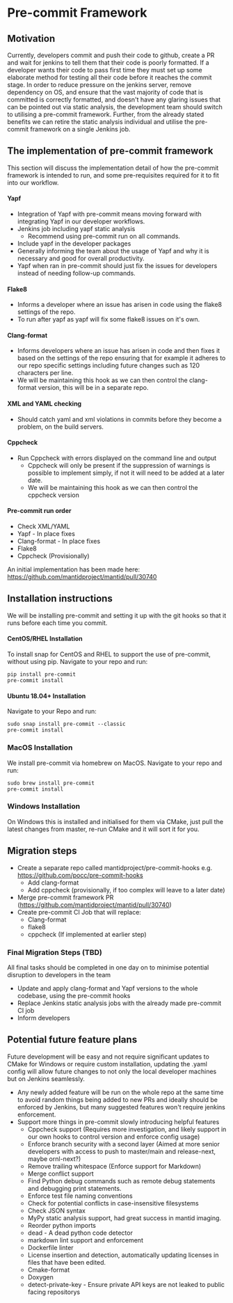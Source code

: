 # Pre-commit Framework

## Motivation 
Currently, developers commit and push their code to github, create a PR and wait for jenkins to tell them that their code is poorly formatted. 
If a developer wants their code to pass first time they must set up some elaborate method for testing all their code before it reaches the commit stage. 
In order to reduce pressure on the jenkins server, remove dependency on OS, and ensure that the vast majority of code that is committed is correctly formatted, and doesn't have any glaring issues that can be pointed out via static analysis, the development team should switch to utilising a pre-commit framework. 
Further, from the already stated benefits we can retire the static analysis individual and utilise the pre-commit framework on a single Jenkins job. 
 
## The implementation of pre-commit framework 
This section will discuss the implementation detail of how the pre-commit framework is intended to run, and some pre-requisites required for it to fit into our workflow.

#### Yapf 
- Integration of Yapf with pre-commit means moving forward with integrating Yapf in our developer workflows. 
- Jenkins job including yapf static analysis 
    - Recommend using pre-commit run on all commands. 
- Include yapf in the developer packages 
- Generally informing the team about the usage of Yapf and why it is necessary and good for overall productivity. 
- Yapf when ran in pre-commit should just fix the issues for developers instead of needing follow-up commands. 
 
#### Flake8 
- Informs a developer where an issue has arisen in code using the flake8 settings of the repo. 
- To run after yapf as yapf will fix some flake8 issues on it's own. 
 
#### Clang-format 
- Informs developers where an issue has arisen in code and then fixes it based on the settings of the repo ensuring that for example it adheres to our repo specific settings including future changes such as 120 characters per line. 
- We will be maintaining this hook as we can then control the clang-format version, this will be in a separate repo. 
 
#### XML and YAML checking 
- Should catch yaml and xml violations in commits before they become a problem, on the build servers. 
 
#### Cppcheck 
- Run Cppcheck with errors displayed on the command line and output 
    - Cppcheck will only be present if the suppression of warnings is possible to implement simply, if not it will need to be added at a later date. 
    - We will be maintaining this hook as we can then control the cppcheck version 
 
#### Pre-commit run order 
- Check XML/YAML 
- Yapf - In place fixes 
- Clang-format - In place fixes 
- Flake8 
- Cppcheck (Provisionally) 
 
An initial implementation has been made here: https://github.com/mantidproject/mantid/pull/30740 
 
## Installation instructions 
 
We will be installing pre-commit and setting it up with the git hooks so that it runs before each time you commit. 
 
#### CentOS/RHEL Installation 
 
To install snap for CentOS and RHEL to support the use of pre-commit, without using pip. Navigate to your repo and run: 
```shell 
pip install pre-commit 
pre-commit install 
``` 
 
#### Ubuntu 18.04+ Installation 
Navigate to your Repo and run: 
```shell 
sudo snap install pre-commit --classic 
pre-commit install 
``` 
 
### MacOS Installation 
We install pre-commit via homebrew on MacOS. Navigate to your repo and run: 
```shell 
sudo brew install pre-commit 
pre-commit install 
``` 
 
### Windows Installation 
On Windows this is installed and initialised for them via CMake, just pull the latest changes from master, re-run CMake and it will sort it for you. 
 
## Migration steps 
- Create a separate repo called mantidproject/pre-commit-hooks e.g. https://github.com/pocc/pre-commit-hooks 
    - Add clang-format 
    - Add cppcheck (provisionally, if too complex will leave to a later date) 
- Merge pre-commit framework PR (https://github.com/mantidproject/mantid/pull/30740) 
- Create pre-commit CI Job that will replace: 
    - Clang-format 
    - flake8 
    - cppcheck (If implemented at earlier step) 
 
### Final Migration Steps (TBD) 
All final tasks should be completed in one day on to minimise potential disruption to developers in the team 
- Update and apply clang-format and Yapf versions to the whole codebase, using the pre-commit hooks 
- Replace Jenkins static analysis jobs with the already made pre-commit CI job 
- Inform developers

## Potential future feature plans
Future development will be easy and not require significant updates to CMake for Windows or require custom installation, updating the .yaml config will allow future changes to not only the local developer machines but on Jenkins seamlessly.

- Any newly added feature will be run on the whole repo at the same time to avoid random things being added to new PRs and ideally should be enforced by Jenkins, but many suggested features won't require jenkins enforcement. 
- Support more things in pre-commit slowly introducing helpful features 
    - Cppcheck support (Requires more investigation, and likely support in our own hooks to control version and enforce config usage) 
    - Enforce branch security with a second layer (Aimed at more senior developers with access to push to master/main and release-next, maybe ornl-next?) 
    - Remove trailing whitespace (Enforce support for Markdown) 
    - Merge conflict support 
    - Find Python debug commands such as remote debug statements and debugging print statements. 
    - Enforce test file naming conventions 
    - Check for potential conflicts in case-insensitive filesystems 
    - Check JSON syntax 
    - MyPy static analysis support, had great success in mantid imaging. 
    - Reorder python imports 
    - dead - A dead python code detector 
    - markdown lint support and enforcement 
    - Dockerfile linter 
    - License insertion and detection, automatically updating licenses in files that have been edited. 
    - Cmake-format
    - Doxygen
    - detect-private-key - Ensure private API keys are not leaked to public facing repositorys
